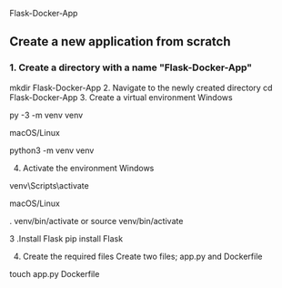 Flask-Docker-App
## Create a new application from scratch
### 1. Create a directory with a name "Flask-Docker-App"
mkdir Flask-Docker-App
2. Navigate to the newly created directory
cd Flask-Docker-App
3. Create a virtual environment
Windows

py -3 -m venv venv

macOS/Linux

python3 -m venv venv

4. Activate the environment
Windows

venv\Scripts\activate

macOS/Linux

. venv/bin/activate or source venv/bin/activate

3 .Install Flask
pip install Flask

4. Create the required files
Create two files; app.py and Dockerfile

touch app.py Dockerfile
